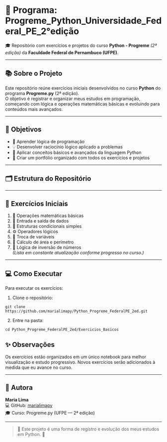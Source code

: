# 🚀 Programa: Progreme_Python_Universidade_Federal_PE_2°edição  
🎓 Repositório com exercícios e projetos do curso **Python - Progreme** _(2ª edição)_ da **Faculdade Federal de Pernambuco (UFPE)**.

---

## 📚 Sobre o Projeto
Este repositório reúne exercícios iniciais desenvolvidos no curso **Python** do programa **Progreme.py** (2ª edição).  
O objetivo é registrar e organizar meus estudos em programação, começando com lógica e operações matemáticas básicas e evoluindo para conteúdos mais avançados.

---

## 🎯 Objetivos
- 🧠 Aprender lógica de programação  
- 💡 Desenvolver raciocínio lógico aplicado a problemas  
- 🐍 Aplicar conceitos básicos e avançados da linguagem Python  
- 📂 Criar um portfólio organizado com todos os exercícios e projetos

---

## 🗂 Estrutura do Repositório

---

## 📌 Exercícios Iniciais
1. 🧮 Operações matemáticas básicas  
2. 📝 Entrada e saída de dados  
3. 🔀 Estruturas condicionais simples  
4. ⚙️ Operadores lógicos  
5. 🔄 Troca de variáveis  
6. 📏 Cálculo de área e perímetro  
7. 🔢 Lógica de inversão de números  
*(Lista em constante atualização conforme progresso no curso.)*

---

## 💻 Como Executar

Para executar os exercícios:

1. Clone o repositório:  

```
git clone https://github.com/marialimapy/Python_Progreme_FederalPE_2ed.git
```

2. Entre na pasta:  

```
cd Python_Progreme_FederalPE_2ed/Exercicios_Basicos
```


## ✨ Observações
Os exercícios estão organizados em um único notebook para melhor visualização e estudo progressivo. Novos exercícios serão adicionados à medida que eu avance no curso.

---

## 📌 Autora
**Maria Lima**  
💻 GitHub: [marialimapy](https://github.com/marialimapy)  
🎓 Curso: Progreme.py (UFPE — 2ª edição)

---

> 📌 Este projeto é uma forma de registro e evolução dos meus estudos em Python. 🚀

